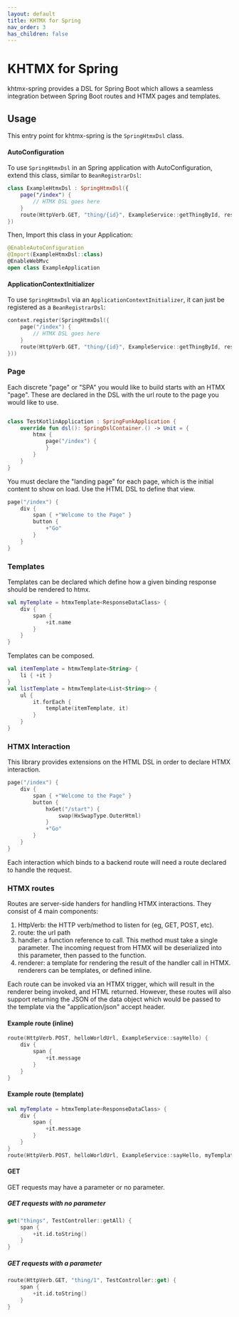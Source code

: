 ```yaml
---
layout: default
title: KHTMX for Spring
nav_order: 3
has_children: false
---
```


# KHTMX for Spring

khtmx-spring provides a DSL for Spring Boot which allows a seamless integration between Spring Boot routes and HTMX pages and templates.

## Usage

This entry point for khtmx-spring is the `SpringHtmxDsl` class. 

#### AutoConfiguration
To use `SpringHtmxDsl` in an Spring application with AutoConfiguration, extend this class, similar to `BeanRegistrarDsl`:
```kotlin
class ExampleHtmxDsl : SpringHtmxDsl({
    page("/index") {
        // HTMX DSL goes here
    }
    route(HttpVerb.GET, "thing/{id}", ExampleService::getThingById, responseTemplate)
})
```
Then, Import this class in your Application:

```kotlin
@EnableAutoConfiguration
@Import(ExampleHtmxDsl::class)
@EnableWebMvc
open class ExampleApplication
```

#### ApplicationContextInitializer

To use `SpringHtmxDsl` via an `ApplicationContextInitializer`, it can just be registered as a `BeanRegistrarDsl`:
```kotlin
context.register(SpringHtmxDsl({
    page("/index") {
        // HTMX DSL goes here
    }
    route(HttpVerb.GET, "thing/{id}", ExampleService::getThingById, responseTemplate)
}))
```

### Page

Each discrete "page" or "SPA" you would like to build starts with an HTMX "page". These are declared in the DSL with the url route to the page you would like to use.

```kotlin

class TestKotlinApplication : SpringFunkApplication {
    override fun dsl(): SpringDslContainer.() -> Unit = {
        htmx {
            page("/index") {
            }
        }
    }
}
```

You must declare the "landing page" for each page, which is the initial content to show on load. Use the HTML DSL to define that view.

```kotlin
page("/index") {
    div {
        span { +"Welcome to the Page" }
        button {
            +"Go"
        }
    }
}
```

### Templates
Templates can be declared which define how a given binding response should be rendered to htmx.

```kotlin
val myTemplate = htmxTemplate<ResponseDataClass> {
    div {
        span {
            +it.name
        }
    }
}
```

Templates can be composed.

```kotlin
val itemTemplate = htmxTemplate<String> {
    li { +it }
}
val listTemplate = htmxTemplate<List<String>> {
    ul {
        it.forEach {
            template(itemTemplate, it)
        }
    }
}
```

### HTMX Interaction

This library provides extensions on the HTML DSL in order to declare HTMX interaction.

```kotlin
page("/index") {
    div {
        span { +"Welcome to the Page" }
        button {
            hxGet("/start") {
                swap(HxSwapType.OuterHtml)
            }
            +"Go"
        }
    }
}
```

Each interaction which binds to a backend route will need a route declared to handle the request.

### HTMX routes

Routes are server-side handers for handling HTMX interactions. They consist of 4 main components:

1. HttpVerb: the HTTP verb/method to listen for (eg, GET, POST, etc).
2. route: the url path
3. handler: a function reference to call. This method must take a single parameter. The incoming request from HTMX will be deserialized into this parameter, then passed to the function.
4. renderer: a template for rendering the result of the handler call in HTMX. renderers can be templates, or defined inline.

Each route can be invoked via an HTMX trigger, which will result in the renderer being invoked, and HTML returned. However, these routes will also support returning the JSON of the data object which would be passed to the template via the "application/json" accept header.

#### Example route (inline)
```kotlin
route(HttpVerb.POST, helloWorldUrl, ExampleService::sayHello) {
    div {
        span {
            +it.message
        }
    }
}
```

#### Example route (template)
```kotlin
val myTemplate = htmxTemplate<ResponseDataClass> {
    div {
        span {
            +it.message
        }
    }
}
route(HttpVerb.POST, helloWorldUrl, ExampleService::sayHello, myTemplate)
```

#### GET
GET requests may have a parameter or no parameter.

##### GET requests with no parameter
```kotlin
get("things", TestController::getAll) {
    span {
        +it.id.toString()
    }
}
```

##### GET requests with a parameter
```kotlin
route(HttpVerb.GET, "thing/1", TestController::get) {
    span {
        +it.id.toString() 
    }
}
```